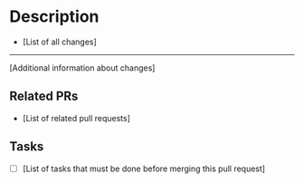 # Description

- [List of all changes]

---

[Additional information about changes]

## Related PRs

- [List of related pull requests]

## Tasks

- [ ] [List of tasks that must be done before merging this pull request]
